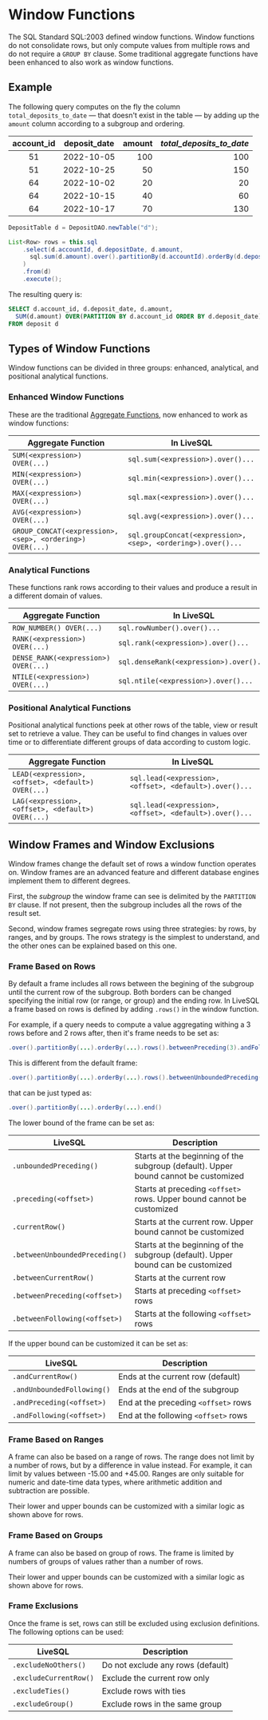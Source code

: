 # Window Functions

The SQL Standard SQL:2003 defined window functions. Window functions do not consolidate rows, but only compute
values from multiple rows and do not require a `GROUP BY` clause. Some traditional aggregate functions have 
been enhanced to also work as window functions.



## Example

The following query computes on the fly the column `total_deposits_to_date` &mdash; that doesn't exist in the table &mdash;
by adding up the `amount` column according to a subgroup and ordering.

| account_id | deposit_date | amount | *total_deposits_to_date* |
| :--: | :--: | --: | --: |
| 51 | 2022-10-05 | 100 | 100 |
| 51 | 2022-10-25 | 50 | 150 |
| 64 | 2022-10-02 | 20 | 20 |
| 64 | 2022-10-15 | 40 | 60 |
| 64 | 2022-10-17 | 70 | 130 |


```java
DepositTable d = DepositDAO.newTable("d");

List<Row> rows = this.sql
    .select(d.accountId, d.depositDate, d.amount,
      sql.sum(d.amount).over().partitionBy(d.accountId).orderBy(d.depositDate.asc()).end().as("total_deposits_to_date")
    )
    .from(d) 
    .execute();
```

The resulting query is:

```sql
SELECT d.account_id, d.deposit_date, d.amount,
  SUM(d.amount) OVER(PARTITION BY d.account_id ORDER BY d.deposit_date) AS total_deposits_to_date
FROM deposit d
```


## Types of Window Functions

Window functions can be divided in three groups: enhanced, analytical, and positional analytical functions.


### Enhanced Window Functions

These are the traditional [Aggregate Functions](./aggregate-functions.md), now enhanced to work as window functions:

| Aggregate Function | In LiveSQL |
| -- | -- |
| `SUM(<expression>) OVER(...)` | `sql.sum(<expression>).over()...` |
| `MIN(<expression>) OVER(...)` | `sql.min(<expression>).over()...` |
| `MAX(<expression>) OVER(...)` | `sql.max(<expression>).over()...` |
| `AVG(<expression>) OVER(...)` | `sql.avg(<expression>).over()...` |
| `GROUP_CONCAT(<expression>, <sep>, <ordering>) OVER(...)` | `sql.groupConcat(<expression>, <sep>, <ordering>).over()...` |


### Analytical Functions

These functions rank rows according to their values and produce a result in a different domain of values.

| Aggregate Function | In LiveSQL |
| -- | -- |
| `ROW_NUMBER() OVER(...)` | `sql.rowNumber().over()...` |
| `RANK(<expression>) OVER(...)` | `sql.rank(<expression>).over()...` |
| `DENSE_RANK(<expression>) OVER(...)` | `sql.denseRank(<expression>).over()...` |
| `NTILE(<expression>) OVER(...)` | `sql.ntile(<expression>).over()...` |


### Positional Analytical Functions

Positional analytical functions peek at other rows of the table, view or result set to retrieve a value. They
can be useful to find changes in values over time or to differentiate different groups of data according to custom
logic.

| Aggregate Function | In LiveSQL |
| -- | -- |
| `LEAD(<expression>, <offset>, <default>) OVER(...)` | `sql.lead(<expression>, <offset>, <default>).over()...` |
| `LAG(<expression>, <offset>, <default>) OVER(...)` | `sql.lead(<expression>, <offset>, <default>).over()...` |


## Window Frames and Window Exclusions

Window frames change the default set of rows a window function operates on. Window frames are an advanced feature
and different database engines implement them to different degrees.

First, the *subgroup* the window frame can see is delimited by the `PARTITION BY` clause. If not present, then the
subgroup includes all the rows of the result set.

Second, window frames segregate rows using three strategies: by rows, by ranges, and by groups. The rows strategy
is the simplest to understand, and the other ones can be explained based on this one.

### Frame Based on Rows

By default a frame includes all rows between the begining of the subgroup until the current row of the subgroup. Both
borders can be changed specifying the initial row (or range, or group) and the ending row. In LiveSQL a frame based 
on rows is defined by adding `.rows()` in the window function.

For example, if a query needs to compute a value aggregating withing a 3 rows before and 2 rows after, then it's frame 
needs to be set as:

```java
.over().partitionBy(...).orderBy(...).rows().betweenPreceding(3).andFollowing(2).end()
```

This is different from the default frame:

```java
.over().partitionBy(...).orderBy(...).rows().betweenUnboundedPreceding().andCurrentRow().end()
```

that can be just typed as:

```java
.over().partitionBy(...).orderBy(...).end()
```

The lower bound of the frame can be set as:

| LiveSQL | Description |
| -- | -- |
| `.unboundedPreceding()` | Starts at the beginning of the subgroup (default). Upper bound cannot be customized |
| `.preceding(<offset>)` | Starts at preceding `<offset>` rows. Upper bound cannot be customized |
| `.currentRow()` | Starts at the current row. Upper bound cannot be customized |
| `.betweenUnboundedPreceding()` | Starts at the beginning of the subgroup (default). Upper bound can be customized |
| `.betweenCurrentRow()` | Starts at the current row |
| `.betweenPreceding(<offset>)` | Starts at preceding `<offset>` rows |
| `.betweenFollowing(<offset>)` | Starts at the following `<offset>` rows |

If the upper bound can be customized it can be set as:

| LiveSQL | Description |
| -- | -- |
| `.andCurrentRow()` | Ends at the current row (default) |
| `.andUnboundedFollowing()` | Ends at the end of the subgroup |
| `.andPreceding(<offset>)` | End at the preceding `<offset>` rows |
| `.andFollowing(<offset>)` | End at the following `<offset>` rows |


### Frame Based on Ranges

A frame can also be based on a range of rows. The range does not limit by a number of rows, but by a difference in value
instead. For example, it can limit by values between -15.00 and +45.00. Ranges are only suitable for numeric and date-time 
data types, where arithmetic addition and subtraction are possible.

Their lower and upper bounds can be customized with a similar logic as shown above for rows.


### Frame Based on Groups

A frame can also be based on group of rows. The frame is limited by numbers of groups of values rather than a number of rows.

Their lower and upper bounds can be customized with a similar logic as shown above for rows.


### Frame Exclusions

Once the frame is set, rows can still be excluded using exclusion definitions. The following options can be used:

| LiveSQL | Description |
| -- | -- |
| `.excludeNoOthers()` | Do not exclude any rows (default) |
| `.excludeCurrentRow()` | Exclude the current row only |
| `.excludeTies()` | Exclude rows with ties |
| `.excludeGroup()` | Exclude rows in the same group |









